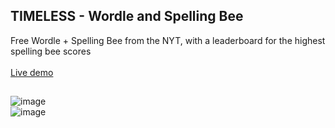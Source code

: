 ## TIMELESS - Wordle and Spelling Bee
Free Wordle + Spelling Bee from the NYT, with a leaderboard for the highest spelling bee scores <br> <br>
[Live demo](https://timeless-production.up.railway.app/)
##
![image](https://github.com/user-attachments/assets/2f2958ca-ffc0-40de-95f0-a54471ddd6bc) <br>
![image](https://github.com/user-attachments/assets/cafb75a8-264d-4784-ac72-ba2f6b2c71a0)
